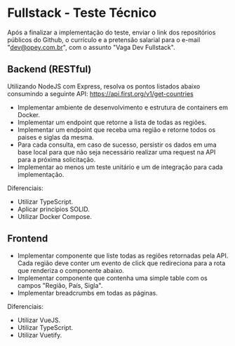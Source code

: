 # Fullstack - Teste Técnico

Após a finalizar a implementação do teste, enviar o link dos repositórios públicos do Github, o currículo e a pretensão salarial para o e-mail "dev@opey.com.br", com o assunto "Vaga Dev Fullstack".

## Backend (RESTful)

Utilizando NodeJS com Express, resolva os pontos listados abaixo consumindo a seguinte API: https://api.first.org/v1/get-countries

* Implementar ambiente de desenvolvimento e estrutura de containers em Docker.
* Implementar um endpoint que retorne a lista de todas as regiões.
* Implementar um endpoint que receba uma região e retorne todos os paises e siglas da mesma.
* Para cada consulta, em caso de sucesso, persistir os dados em uma base local para que não seja necessário realizar uma request na API para a próxima solicitação.
* Implementar ao menos um teste unitário e um de integração para cada implementação.

Diferenciais:
* Utilizar TypeScript.
* Aplicar princípios SOLID.
* Utilizar Docker Compose.

## Frontend

* Implementar componente que liste todas as regiões retornadas pela API. Cada região deve conter um evento de click que redireciona para a rota que renderiza o componente abaixo.
* Implementar componente que contenha uma simple table com os campos "Região, País, Sigla".
* Implementar breadcrumbs em todas as páginas.

Diferenciais:
* Utilizar VueJS.
* Utilizar TypeScript.
* Utilizar Vuetify.
